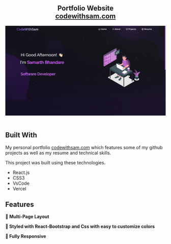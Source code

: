 <h2 align="center">
  Portfolio Website<br/>
  <a href="https://codewithsam-portfolio.vercel.app/" target="_blank">codewithsam.com</a>
</h2>
<div align="center">
  <img alt="Demo" src="./Images/readme-img.png" />
</div>

<br/>

## Built With

My personal portfolio <a href="https://codewithsam-portfolio.vercel.app/" target="_blank">codewithsam.com</a> which features some of my github projects as well as my resume and technical skills.<br/>

This project was built using these technologies.

- React.js
- CSS3
- VsCode
- Vercel

## Features

**📖 Multi-Page Layout**

**🎨 Styled with React-Bootstrap and Css with easy to customize colors**

**📱 Fully Responsive**
